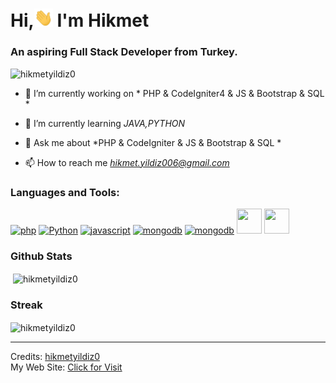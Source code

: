 <h1 align="left">Hi,<img src="https://raw.githubusercontent.com/ABSphreak/ABSphreak/master/gifs/Hi.gif" width="30px" /> I'm Hikmet</h1>
<h3 align="left">An aspiring Full Stack Developer from Turkey.</h3>

<p align="left"> <img src="https://komarev.com/ghpvc/?username=hikmetyildiz0&label=Profile%20views&color=0e75b6&style=flat" alt="hikmetyildiz0" /> </p>

- 🔭 I’m currently working on * PHP  &  CodeIgniter4 &  JS & Bootstrap & SQL  *

- 🌱 I’m currently learning *JAVA,PYTHON*

- 💬 Ask me about *PHP  &  CodeIgniter &  JS & Bootstrap & SQL *

- 📫 How to reach me *hikmet.yildiz006@gmail.com*

<h3 align="left">Languages and Tools:</h3>

<a href="https://www.php.net" target="_blank">
<img src="https://huseyinkarayazim.com.tr/assets/img/php-logo.png" alt="php" width="40" height="40"/></a>
<a href="https://python.org" target="_blank">
<img src="https://huseyinkarayazim.com.tr/assets/img/python-logo.png" alt="Python"width="40" height="40"/></a>
<a href="https://developer.mozilla.org/en-US/docs/Web/JavaScript" target="_blank">
<img src="https://huseyinkarayazim.com.tr/assets/img/javascript-logo.png" alt="javascript" width="40" height="40"/></a> 
<a href="https://www.mongodb.com/" target="_blank">
<img src="https://huseyinkarayazim.com.tr/assets/img/mongodb-logo.png" alt="mongodb" width="40" height="40"/></a> 
<a href="https://www.mysql.com/" target="_blank">
<img src="https://huseyinkarayazim.com.tr/assets/img/MySQL-Logo.png" alt="mongodb" width="40" height="40"/></a>
<a href="https://codeigniter.com/" target="_blank">
<img width="40" height="40" src="https://cdn.cdnlogo.com/logos/c/31/codeigniter.svg"></a>
<a href="https://getbootstrap.com/" target="_blank">
<img width="40" height="40" src="https://cdn.cdnlogo.com/logos/b/50/bootstrap.svg"></a>
 
 
 
 
 
 
 
</p>

<h3 align="left">Github Stats </h3>
<p>&nbsp;<img align="center" src="https://github-readme-stats.vercel.app/api?username=hikmetyildiz0&show_icons=true&locale=en" alt="hikmetyildiz0" /></p>

<h3 align="left">Streak</h3>
<p><img align="center" src="https://github-readme-streak-stats.herokuapp.com/?user=hikmetyildiz0&" alt="hikmetyildiz0" /></p>

-----
Credits: [hikmetyildiz0](https://github.com/hikmetyildiz0)<br>
My Web Site: [Click for Visit](https://hikmetyildiz.net/)
